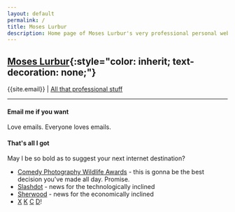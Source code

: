 ```yaml
---
layout: default
permalink: /
title: Moses Lurbur
description: Home page of Moses Lurbur's very professional personal website
---
```


## [Moses Lurbur](/){:style="color: inherit; text-decoration: none;"}
{{site.email}} | [All that professional stuff]({{url}}/cv)

---

#### Email me if you want
Love emails. Everyone loves emails.

#### That's all I got
May I be so bold as to suggest your next internet destination?

- [Comedy Photography Wildlife Awards](https://www.comedywildlifephoto.com/gallery/finalists/) - this is gonna be the best decision you've made all day. Promise.
- [Slashdot](https://slashdot.org/) - news for the technologically inclined
- [Sherwood](https://sherwood.news/) - news for the economically inclined
- [X](https://xkcd.com/2456/) [K](https://xkcd.com/2142/) [C](https://xkcd.com/2134/) [D](https://xkcd.com/2090/)!